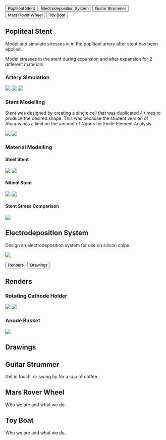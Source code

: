 <html>
<style>
 link rel="stylesheet" href="tabs.css">
</style>
<script>
function openPage(pageName, elmnt, color) {
  var i, tabcontent, tablinks;
  tabcontent = document.getElementsByClassName("tabcontent");
  for (i = 0; i < tabcontent.length; i++) {
    tabcontent[i].style.display = "none";
  }
  
  tablinks = document.getElementsByClassName("tablink");
  for (i = 0; i < tablinks.length; i++) {
    tablinks[i].style.backgroundColor = "";
  }
  document.getElementById(pageName).style.display = "block";

  elmnt.style.backgroundColor = color;
  }
  window.onload = function() {
    
  document.getElementById("defaultOpen").click();
  };
  
</script>


<button class="tablink" onclick="openPage('1', this, '#8EBFE3')" id="defaultOpen">Popliteal Stent</button>
<button class="tablink" onclick="openPage('2', this, '#8EBFE3')">Electrodeposition System</button>
<button class="tablink" onclick="openPage('3', this, '#8EBFE3')">Guitar Strummer</button>
<button class="tablink" onclick="openPage('4', this, '#8EBFE3')">Mars Rover Wheel</button>
<button class="tablink" onclick="openPage('5', this, '#8EBFE3')">Toy Boat</button>

<div id="1" class="tabcontent">
  <h2>Popliteal Stent</h2>
  <p>Model and simulate stresses in in the popliteal artery after stent has been applied.</p>
  <p>Model stresses in the stent during expansion and after expansion for 2 different materials</p>
  <h3>Artery Simulation</h3>
  <img src="3d Modelling Projects/Popliteal Stent/UnstentedArtery.png"
     style="max-width: 70%;"/> 
  <img src="3d Modelling Projects/Popliteal Stent/StentedArtery.png" 
     style="max-width: 70%;"/> 
  <img src="3d Modelling Projects/Popliteal Stent/ArteryStress.png" 
     style="max-width: 70%;"/> 
 <h3>Stent Modelling</h3>
 <p>Stent was designed by creating a single cell that was duplicated 4 times to produce the desired shape. This was because the student version of Abaqus has a limit on the amount of Ngons for Finite Element Analysis.</p>
  <img src="3d Modelling Projects/Popliteal Stent/UnexpandedStent.png" 
     style="max-width: 70%;"/> 
  <img src="3d Modelling Projects/Popliteal Stent/StentUnitDesign.png" 
     style="max-width: 70%;"/> 
  <h3>Material Modelling</h3>
  <h4>Steel Stent</h4>
  <img src="3d Modelling Projects/Popliteal Stent/ExpansionStentSteel.png" 
     style="max-width: 70%;"/> 
  <img src="3d Modelling Projects/Popliteal Stent/ExpandedStentSteel.png" 
     style="max-width: 70%;"/> 
  <h4>Nitinol Stent</h4>
  <img src="3d Modelling Projects/Popliteal Stent/ExpansionStentNitinol.png" 
     style="max-width: 70%;"/> 
  <img src="3d Modelling Projects/Popliteal Stent/ExpandedStentNitinol.png" 
     style="max-width: 70%;"/> 
  <h4>Stent Stress Comparison</h4>
  <img src="3d Modelling Projects/Popliteal Stent/MatStressCompGraph.png" 
     style="max-width: 70%;"/> 
  
 
</div>

<div id="2" class="tabcontent">
  <h2>Electrodeposition System</h2>
  <p>Design an electrodeposition system for use on silicon chips</p>
 <img src="3d Modelling Projects/Electrodeposition System/FullSystem.png" 
     style="max-width: 70%;"/>
 
 <button class="tablink" onclick="openPage('r', this, '#8EBFE3')" id="defaultOpen">Renders</button>
 <button class="tablink" onclick="openPage('d', this, '#8EBFE3')">Drawings</button>
  
 <div id="r" class="tabcontent">
  <h2>Renders</h2>
  <h3>Rotating Cathode Holder</h3>
  <img src="3d Modelling Projects/Electrodeposition System/Cathode render.png"  
     style="max-width: 70%;"/>
  <img src="3d Modelling Projects/Electrodeposition System/Cathode open.png" 
     style="max-width: 70%;"/> 

  <h3>Anode Basket</h3>
  <img src="3d Modelling Projects/Electrodeposition System/Anode Render.png" 
     style="max-width: 70%;"/>
  </div>
  
 <div id="r" class="tabcontent">
  <h2>Drawings</h2>
 </div>
  
  
</div>

<div id="3" class="tabcontent">
  <h2>Guitar Strummer</h2>
  <p>Get in touch, or swing by for a cup of coffee.</p>
</div>

<div id="4" class="tabcontent">
  <h2>Mars Rover Wheel</h2>
  <p>Who we are and what we do.</p>
</div> 

<div id="5" class="tabcontent">
  <h2>Toy Boat</h2>
  <p>Who we are and what we do.</p>
</div> 
</html>
